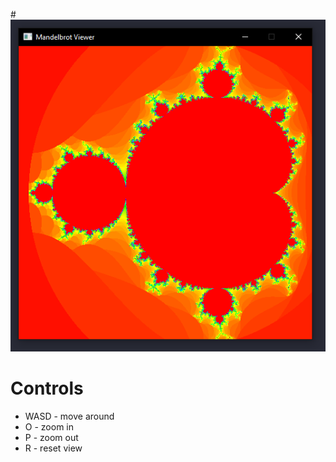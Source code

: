 #![Image of program](images/Example.png)

# Controls

* WASD - move around
* O - zoom in
* P - zoom out
* R - reset view